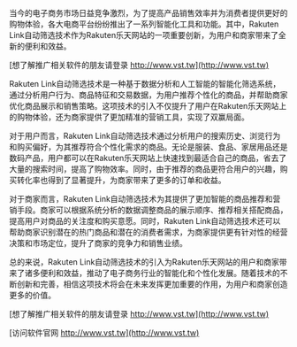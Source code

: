 当今的电子商务市场日益竞争激烈，为了提高产品销售效率并为消费者提供更好的购物体验，各大电商平台纷纷推出了一系列智能化工具和功能。其中，Rakuten Link自动筛选技术作为Rakuten乐天网站的一项重要创新，为用户和商家带来了全新的便利和效益。

[想了解推广相关软件的朋友请登录 http://www.vst.tw](http://www.vst.tw)

Rakuten Link自动筛选技术是一种基于数据分析和人工智能的智能化筛选系统，通过分析用户行为、商品特征和交易数据，为用户推荐个性化的商品，并帮助商家优化商品展示和销售策略。这项技术的引入不仅提升了用户在Rakuten乐天网站上的购物体验，还为商家提供了更加精准的营销工具，实现了双赢局面。

对于用户而言，Rakuten Link自动筛选技术通过分析用户的搜索历史、浏览行为和购买偏好，为其推荐符合个性化需求的商品。无论是服装、食品、家居用品还是数码产品，用户都可以在Rakuten乐天网站上快速找到最适合自己的商品，省去了大量的搜索时间，提高了购物效率。同时，由于推荐的商品更符合用户的兴趣，购买转化率也得到了显著提升，为商家带来了更多的订单和收益。

对于商家而言，Rakuten Link自动筛选技术为其提供了更加智能的商品推荐和营销手段。商家可以根据系统分析的数据调整商品的展示顺序、推荐相关搭配商品，提高用户对商品的关注度和购买意愿。同时，Rakuten Link自动筛选技术还可以帮助商家识别潜在的热门商品和潜在的消费者需求，为商家提供更有针对性的经营决策和市场定位，提升了商家的竞争力和销售业绩。

总的来说，Rakuten Link自动筛选技术的引入为Rakuten乐天网站的用户和商家带来了诸多便利和效益，推动了电子商务行业的智能化和个性化发展。随着技术的不断创新和完善，相信这项技术将会在未来发挥更加重要的作用，为用户和商家创造更多的价值。

[想了解推广相关软件的朋友请登录 http://www.vst.tw](http://www.vst.tw)


[访问软件官网 http://www.vst.tw](http://www.vst.tw)
